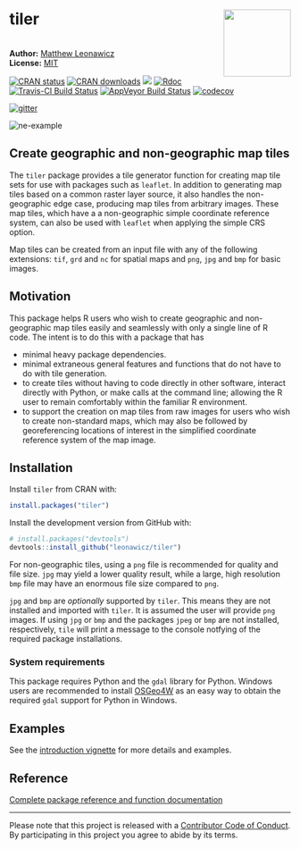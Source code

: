 
<!-- README.md is generated from README.Rmd. Please edit that file -->
tiler <a hef="https://github.com/leonawicz/tiler/blob/master/data-raw/tiler.png?raw=true" _target="blank"><img src="https://github.com/leonawicz/tiler/blob/master/inst/tiler.png?raw=true" style="margin-left:10px;margin-bottom:5px;" width="120" align="right"></a>
======================================================================================================================================================================================================================================================================

<br/> **Author:** [Matthew Leonawicz](https://leonawicz.github.io/blog/)<br/> **License:** [MIT](https://opensource.org/licenses/MIT)<br/>

[![CRAN status](http://www.r-pkg.org/badges/version/tiler)](https://cran.r-project.org/package=tiler) [![CRAN downloads](http://cranlogs.r-pkg.org/badges/grand-total/tiler)](https://cran.r-project.org/package=tiler) [![](https://badges.ropensci.org/226_status.svg)](https://github.com/ropensci/onboarding/issues/226) [![Rdoc](http://www.rdocumentation.org/badges/version/tiler)](http://www.rdocumentation.org/packages/tiler) [![Travis-CI Build Status](https://travis-ci.org/leonawicz/tiler.svg?branch=master)](https://travis-ci.org/leonawicz/tiler) [![AppVeyor Build Status](https://ci.appveyor.com/api/projects/status/github/leonawicz/tiler?branch=master&svg=true)](https://ci.appveyor.com/project/leonawicz/tiler) [![codecov](https://codecov.io/gh/leonawicz/tiler/branch/master/graph/badge.svg)](https://codecov.io/gh/leonawicz/tiler)

[![gitter](https://img.shields.io/badge/GITTER-join%20chat-green.svg)](https://gitter.im/leonawicz/tiler)

![ne-example](https://github.com/leonawicz/tiler/blob/master/inst/ne.jpg?raw=true)

Create geographic and non-geographic map tiles
----------------------------------------------

The `tiler` package provides a tile generator function for creating map tile sets for use with packages such as `leaflet`. In addition to generating map tiles based on a common raster layer source, it also handles the non-geographic edge case, producing map tiles from arbitrary images. These map tiles, which have a a non-geographic simple coordinate reference system, can also be used with `leaflet` when applying the simple CRS option.

Map tiles can be created from an input file with any of the following extensions: `tif`, `grd` and `nc` for spatial maps and `png`, `jpg` and `bmp` for basic images.

Motivation
----------

This package helps R users who wish to create geographic and non-geographic map tiles easily and seamlessly with only a single line of R code. The intent is to do this with a package that has

-   minimal heavy package dependencies.
-   minimal extraneous general features and functions that do not have to do with tile generation.
-   to create tiles without having to code directly in other software, interact directly with Python, or make calls at the command line; allowing the R user to remain comfortably within the familiar R environment.
-   to support the creation on map tiles from raw images for users who wish to create non-standard maps, which may also be followed by georeferencing locations of interest in the simplified coordinate reference system of the map image.

Installation
------------

Install `tiler` from CRAN with:

``` r
install.packages("tiler")
```

Install the development version from GitHub with:

``` r
# install.packages("devtools")
devtools::install_github("leonawicz/tiler")
```

For non-geographic tiles, using a `png` file is recommended for quality and file size. `jpg` may yield a lower quality result, while a large, high resolution `bmp` file may have an enormous file size compared to `png`.

`jpg` and `bmp` are *optionally* supported by `tiler`. This means they are not installed and imported with `tiler`. It is assumed the user will provide `png` images. If using `jpg` or `bmp` and the packages `jpeg` or `bmp` are not installed, respectively, `tile` will print a message to the console notfying of the required package installations.

### System requirements

This package requires Python and the `gdal` library for Python. Windows users are recommended to install [OSGeo4W](https://trac.osgeo.org/osgeo4w/) as an easy way to obtain the required `gdal` support for Python in Windows.

Examples
--------

See the [introduction vignette](https://leonawicz.github.io/tiler/articles/tiler.html) for more details and examples.

Reference
---------

[Complete package reference and function documentation](https://leonawicz.github.io/tiler/)

------------------------------------------------------------------------

Please note that this project is released with a [Contributor Code of Conduct](CODE_OF_CONDUCT.md). By participating in this project you agree to abide by its terms.
